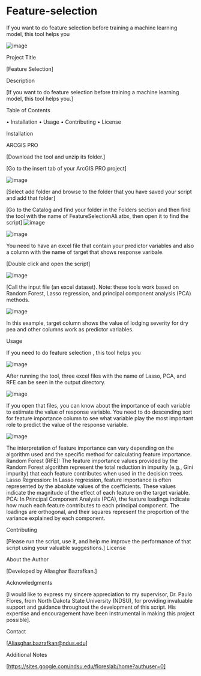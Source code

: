 # Feature-selection
If you want to do feature selection before training a machine learning model, this tool helps you

![image](https://github.com/AliBgisrs/Feature-selection/assets/109620013/c4dba35f-2a56-4c69-b7a7-898f6f7a6e48)

Project Title

[Feature Selection]

Description

[If you want to do feature selection before training a machine learning model, this tool helps you.]
  
Table of Contents

•	Installation
•	Usage
•	Contributing
•	License

Installation

ARCGIS PRO

[Download the tool and unzip its folder.]

[Go to the insert tab of your ArcGIS PRO project]

 ![image](https://github.com/AliBgisrs/Feature-selection/assets/109620013/f68fc613-6332-4ce2-9718-6f4cc0aa522e)

[Select add folder and browse to the folder that you have saved your script and add that folder]

[Go to the Catalog and find your folder in the Folders section and then find the tool with the name of FeatureSelectionAli.atbx, then open it to find the script]
![image](https://github.com/AliBgisrs/Feature-selection/assets/109620013/39ef4a77-cc9e-463d-ae05-d6eb4058c8d5)

![image](https://github.com/AliBgisrs/Feature-selection/assets/109620013/19d957f7-501b-4835-9f2a-aa880a70e969)
  
 
You need to have an excel file that contain your predictor variables and also a column with the name of target that shows response varibale.

[Double click and open the script]

![image](https://github.com/AliBgisrs/Feature-selection/assets/109620013/705f2c02-043e-494d-b2c4-8177e997a69c)
 
[Call the input file (an excel dataset). Note: these tools work based on Random Forest, Lasso regression, and principal component analysis (PCA) methods.

 ![image](https://github.com/AliBgisrs/Feature-selection/assets/109620013/d36fbe39-f56d-4b73-ad66-40e631cacd47)


In this example, target column shows the value of lodging severity for dry pea and other columns work as predictor variables.

Usage

If you need to do feature selection , this tool helps you

![image](https://github.com/AliBgisrs/Feature-selection/assets/109620013/0c17298a-816c-48b1-918a-6aef38147f2d)

  
After running the tool, three excel files with the name of Lasso, PCA, and RFE can be seen in the output directory.

 ![image](https://github.com/AliBgisrs/Feature-selection/assets/109620013/98baf00d-0784-4863-8b96-51d60fb87475)

If you open that files, you can know about the importance of each variable to estimate the value of response variable. You need to do descending sort for feature importance column to see what variable play the most important role to predict the value of the response variable. 

 ![image](https://github.com/AliBgisrs/Feature-selection/assets/109620013/8a950802-604d-48c4-9fcd-355d5d36181f)

The interpretation of feature importance can vary depending on the algorithm used and the specific method for calculating feature importance.
Random Forest (RFE): The feature importance values provided by the Random Forest algorithm represent the total reduction in impurity (e.g., Gini impurity) that each feature contributes when used in the decision trees.
Lasso Regression: In Lasso regression, feature importance is often represented by the absolute values of the coefficients. These values indicate the magnitude of the effect of each feature on the target variable.
PCA: In Principal Component Analysis (PCA), the feature loadings indicate how much each feature contributes to each principal component. The loadings are orthogonal, and their squares represent the proportion of the variance explained by each component.

Contributing

[Please run the script, use it, and help me improve the performance of that script using your valuable suggestions.]
License

About the Author

[Developed by Aliasghar Bazrafkan.]

Acknowledgments

[I would like to express my sincere appreciation to my supervisor, Dr. Paulo Flores, from North Dakota State University (NDSU), for providing invaluable support and guidance throughout the development of this script. His expertise and encouragement have been instrumental in making this project possible].

Contact

[Aliasghar.bazrafkan@ndus.edu]

Additional Notes

[https://sites.google.com/ndsu.edu/floreslab/home?authuser=0]

